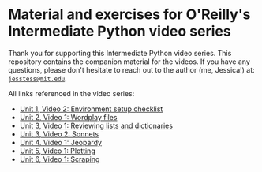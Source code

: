 # Material and exercises for O'Reilly's Intermediate Python video series

Thank you for supporting this Intermediate Python video series. This repository
contains the companion material for the videos. If you have any questions,
please don't hesitate to reach out to the author (me, Jessica!) at:
<code>jesstess@mit.edu</code>.

All links referenced in the video series:

* [Unit 1, Video 2: Environment setup checklist](./Unit1/checklist.mkd)
* [Unit 2, Video 1: Wordplay files](./Unit2/video1.mkd)
* [Unit 3, Video 1: Reviewing lists and dictionaries](./Unit3/video1.mkd)
* [Unit 3, Video 2: Sonnets](./Unit3/video2.mkd)
* [Unit 4, Video 1: Jeopardy](./Unit4/video1.mkd)
* [Unit 5, Video 1: Plotting](./Unit5/video1.mkd)
* [Unit 6, Video 1: Scraping](./Unit6/video1.mkd)
